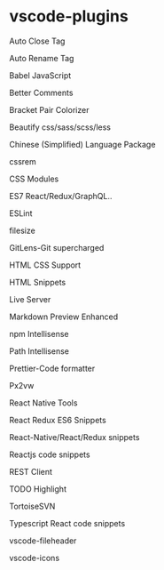 # vscode-plugins

Auto Close Tag

Auto Rename Tag

Babel JavaScript

Better Comments

Bracket Pair Colorizer

Beautify css/sass/scss/less

Chinese (Simplified) Language Package

cssrem

CSS Modules

ES7 React/Redux/GraphQL..

ESLint

filesize

GitLens-Git supercharged

HTML CSS Support

HTML Snippets

Live Server

Markdown Preview Enhanced

npm Intellisense

Path Intellisense

Prettier-Code formatter

Px2vw

React Native Tools

React Redux ES6 Snippets

React-Native/React/Redux snippets

Reactjs code snippets

REST Client

TODO Highlight

TortoiseSVN

Typescript React code snippets

vscode-fileheader

vscode-icons

